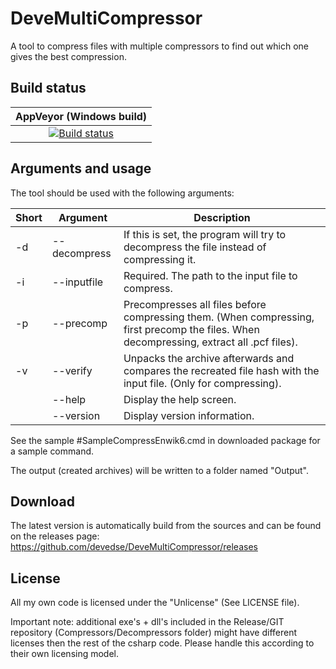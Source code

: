 # DeveMultiCompressor
A tool to compress files with multiple compressors to find out which one gives the best compression.

## Build status

| AppVeyor (Windows build) |
|:------------------------:|
| [![Build status](https://ci.appveyor.com/api/projects/status/c40u7g3kwhol8uk7?svg=true)](https://ci.appveyor.com/project/devedse/devemulticompressor) |

## Arguments and usage

The tool should be used with the following arguments:

| Short | Argument | Description |
| -- | -- | -- |
| -d | --decompress | If this is set, the program will try to decompress the file instead of compressing it. |
| -i | --inputfile | Required. The path to the input file to compress. |
| -p | --precomp | Precompresses all files before compressing them. (When compressing, first precomp the files. When decompressing, extract all .pcf files). |
| -v | --verify | Unpacks the archive afterwards and compares the recreated file hash with the input file. (Only for compressing). |
| | --help | Display the help screen. |
| | --version | Display version information. |

See the sample #SampleCompressEnwik6.cmd in downloaded package for a sample command.

The output (created archives) will be written to a folder named "Output".

## Download

The latest version is automatically build from the sources and can be found on the releases page:
https://github.com/devedse/DeveMultiCompressor/releases

## License

All my own code is licensed under the "Unlicense" (See LICENSE file).

Important note: additional exe's + dll's included in the Release/GIT repository (Compressors/Decompressors folder) might have different licenses then the rest of the csharp code. Please handle this according to their own licensing model.